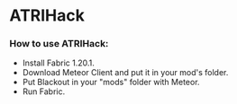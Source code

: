 
# ATRIHack


### How to use ATRIHack:
 - Install Fabric 1.20.1.
 - Download Meteor Client and put it in your mod's folder.
 - Put Blackout in your "mods" folder with Meteor.
 - Run Fabric.

